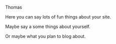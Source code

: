 Thomas

Here you can say lots of fun things about your site.

Maybe say a some things about yourself.

Or maybe what you plan to blog about.
